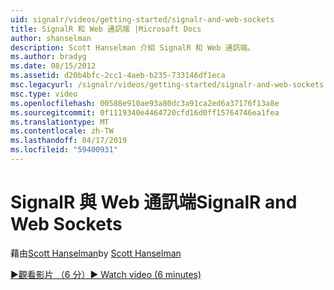 ```yaml
---
uid: signalr/videos/getting-started/signalr-and-web-sockets
title: SignalR 和 Web 通訊端 |Microsoft Docs
author: shanselman
description: Scott Hanselman 介紹 SignalR 和 Web 通訊端。
ms.author: bradyg
ms.date: 08/15/2012
ms.assetid: d20b4bfc-2cc1-4aeb-b235-733146df1eca
msc.legacyurl: /signalr/videos/getting-started/signalr-and-web-sockets
msc.type: video
ms.openlocfilehash: 00588e910ae93a80dc3a91ca2ed6a37176f13a8e
ms.sourcegitcommit: 0f1119340e4464720cfd16d0ff15764746ea1fea
ms.translationtype: MT
ms.contentlocale: zh-TW
ms.lasthandoff: 04/17/2019
ms.locfileid: "59400931"
---
```

# <a name="signalr-and-web-sockets"></a><span data-ttu-id="b917b-103">SignalR 與 Web 通訊端</span><span class="sxs-lookup"><span data-stu-id="b917b-103">SignalR and Web Sockets</span></span>

<span data-ttu-id="b917b-104">藉由[Scott Hanselman](https://github.com/shanselman)</span><span class="sxs-lookup"><span data-stu-id="b917b-104">by [Scott Hanselman](https://github.com/shanselman)</span></span>

[<span data-ttu-id="b917b-105">&#9654;觀看影片 （6 分）</span><span class="sxs-lookup"><span data-stu-id="b917b-105">&#9654; Watch video (6 minutes)</span></span>](https://channel9.msdn.com/Blogs/ASP-NET-Site-Videos/signalr-and-web-sockets)
